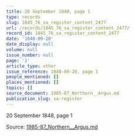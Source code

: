 ```yaml
---
title: 20 September 1848, page 1
type: records
slug: 1845_76_sa_register_content_2477
url: /records/1845_76_sa_register_content_2477/
record_id: 1845_76_sa_register_content_2477
date: '1848-09-20'
date_display: null
volume: null
issue_number: null
page: '1'
article_type: other
issue_reference: 1848-09-20, page 1
people_mentioned: []
places_mentioned: []
topics: []
source_document: 1985-87_Northern__Argus.md
publication_slug: sa-register
---
```


20 September 1848, page 1

Source: [1985-87_Northern__Argus.md](/downloads/markdown/1985-87_Northern__Argus.md)
